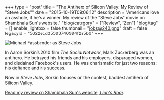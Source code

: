 +++
type = "post"
title = "The Antihero of Silicon Valley: My Review of \"Steve Jobs\""
date = "2015-10-19T09:06:12"
description = "Americans love an asshole, if he's a winner. My review of the \"Steve Jobs\" movie on Shambhala Sun's website."
"blog/category" = ["Review", "Zen"]
"blog/tag" = []
enable_lightbox = false
thumbnail = "jobs@240.png"
draft = false
legacyid = "5622ecd35393740994f2a5b6"
+++

<p><img style="display:block; margin-left:auto; margin-right:auto;" src="jobs.png" alt="Michael Fassbender as Steve Jobs" title="Michael Fassbender as Steve Jobs" /></p>
<p>In Aaron Sorkin&rsquo;s 2010 film <em>The Social Network</em>, Mark Zuckerberg was an antihero. He betrayed his friends and his employers, disparaged women, and disdained Facebook's users. He was charismatic for just two reasons: his defiance and his success.</p>
<p>Now in <em>Steve Jobs</em>, Sorkin focuses on the coolest, baddest antihero of Silicon Valley.</p>
<p><a href="http://www.lionsroar.com/aaron-sorkin-shows-us-a-brutal-hero-in-steve-jobs/">Read my review on Shambhala Sun's website, <em>Lion's Roar</em></a>.</p>
    